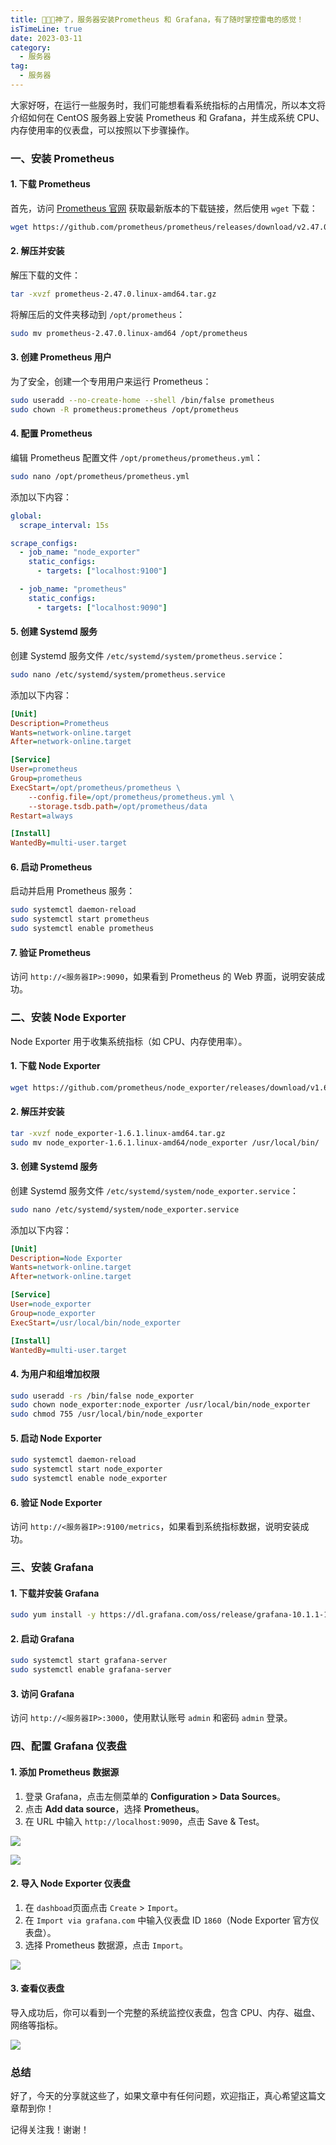 ```yaml
---
title: 🚀🚀🚀神了，服务器安装Prometheus 和 Grafana，有了随时掌控雷电的感觉！
isTimeLine: true
date: 2023-03-11
category:
  - 服务器
tag:
  - 服务器
---
```


大家好呀，在运行一些服务时，我们可能想看看系统指标的占用情况，所以本文将介绍如何在 CentOS 服务器上安装 Prometheus 和 Grafana，并生成系统 CPU、内存使用率的仪表盘，可以按照以下步骤操作。

### 一、安装 Prometheus

#### 1. 下载 Prometheus

首先，访问 [Prometheus 官网](https://prometheus.io/download/) 获取最新版本的下载链接，然后使用 `wget` 下载：

```bash
wget https://github.com/prometheus/prometheus/releases/download/v2.47.0/prometheus-2.47.0.linux-amd64.tar.gz
```

#### 2. 解压并安装

解压下载的文件：

```bash
tar -xvzf prometheus-2.47.0.linux-amd64.tar.gz
```

将解压后的文件夹移动到 `/opt/prometheus`：

```bash
sudo mv prometheus-2.47.0.linux-amd64 /opt/prometheus
```

#### 3. 创建 Prometheus 用户

为了安全，创建一个专用用户来运行 Prometheus：

```bash
sudo useradd --no-create-home --shell /bin/false prometheus
sudo chown -R prometheus:prometheus /opt/prometheus
```

#### 4. 配置 Prometheus

编辑 Prometheus 配置文件 `/opt/prometheus/prometheus.yml`：

```bash
sudo nano /opt/prometheus/prometheus.yml
```

添加以下内容：

```yaml
global:
  scrape_interval: 15s

scrape_configs:
  - job_name: "node_exporter"
    static_configs:
      - targets: ["localhost:9100"]

  - job_name: "prometheus"
    static_configs:
      - targets: ["localhost:9090"]
```

#### 5. 创建 Systemd 服务

创建 Systemd 服务文件 `/etc/systemd/system/prometheus.service`：

```bash
sudo nano /etc/systemd/system/prometheus.service
```

添加以下内容：

```ini
[Unit]
Description=Prometheus
Wants=network-online.target
After=network-online.target

[Service]
User=prometheus
Group=prometheus
ExecStart=/opt/prometheus/prometheus \
    --config.file=/opt/prometheus/prometheus.yml \
    --storage.tsdb.path=/opt/prometheus/data
Restart=always

[Install]
WantedBy=multi-user.target
```

#### 6. 启动 Prometheus

启动并启用 Prometheus 服务：

```bash
sudo systemctl daemon-reload
sudo systemctl start prometheus
sudo systemctl enable prometheus
```

#### 7. 验证 Prometheus

访问 `http://<服务器IP>:9090`，如果看到 Prometheus 的 Web 界面，说明安装成功。

### 二、安装 Node Exporter

Node Exporter 用于收集系统指标（如 CPU、内存使用率）。

#### 1. 下载 Node Exporter

```bash
wget https://github.com/prometheus/node_exporter/releases/download/v1.6.1/node_exporter-1.6.1.linux-amd64.tar.gz
```

#### 2. 解压并安装

```bash
tar -xvzf node_exporter-1.6.1.linux-amd64.tar.gz
sudo mv node_exporter-1.6.1.linux-amd64/node_exporter /usr/local/bin/
```

#### 3. 创建 Systemd 服务

创建 Systemd 服务文件 `/etc/systemd/system/node_exporter.service`：

```bash
sudo nano /etc/systemd/system/node_exporter.service
```

添加以下内容：

```ini
[Unit]
Description=Node Exporter
Wants=network-online.target
After=network-online.target

[Service]
User=node_exporter
Group=node_exporter
ExecStart=/usr/local/bin/node_exporter

[Install]
WantedBy=multi-user.target
```

#### 4. 为用户和组增加权限

```bash
sudo useradd -rs /bin/false node_exporter
sudo chown node_exporter:node_exporter /usr/local/bin/node_exporter
sudo chmod 755 /usr/local/bin/node_exporter
```

#### 5. 启动 Node Exporter

```bash
sudo systemctl daemon-reload
sudo systemctl start node_exporter
sudo systemctl enable node_exporter
```

#### 6. 验证 Node Exporter

访问 `http://<服务器IP>:9100/metrics`，如果看到系统指标数据，说明安装成功。

### 三、安装 Grafana

#### 1. 下载并安装 Grafana

```bash
sudo yum install -y https://dl.grafana.com/oss/release/grafana-10.1.1-1.x86_64.rpm
```

#### 2. 启动 Grafana

```bash
sudo systemctl start grafana-server
sudo systemctl enable grafana-server
```

#### 3. 访问 Grafana

访问 `http://<服务器IP>:3000`，使用默认账号 `admin` 和密码 `admin` 登录。

### 四、配置 Grafana 仪表盘

#### 1. 添加 Prometheus 数据源

1.  登录 Grafana，点击左侧菜单的 **Configuration > Data Sources**。
2.  点击 **Add data source**，选择 **Prometheus**。
3.  在 URL 中输入 `http://localhost:9090`，点击 Save & Test。

![](https://p0-xtjj-private.juejin.cn/tos-cn-i-73owjymdk6/e1d1197f0b4649088ffda36e99fddd1c~tplv-73owjymdk6-jj-mark-v1:0:0:0:0:5o6Y6YeR5oqA5pyv56S-5Yy6IEAg6JCM6JCM5ZOS6I2J5aS05bCG5Yab:q75.awebp?policy=eyJ2bSI6MywidWlkIjoiMTExNjc1OTU0MzI2MDcyNyJ9&rk3s=f64ab15b&x-orig-authkey=f32326d3454f2ac7e96d3d06cdbb035152127018&x-orig-expires=1743426352&x-orig-sign=h2AOKJL6SJ7lxlf%2FO7YffyDR2mg%3D)

![](https://p0-xtjj-private.juejin.cn/tos-cn-i-73owjymdk6/1051f61b7c4f4bff81da1ce085baf1c7~tplv-73owjymdk6-jj-mark-v1:0:0:0:0:5o6Y6YeR5oqA5pyv56S-5Yy6IEAg6JCM6JCM5ZOS6I2J5aS05bCG5Yab:q75.awebp?policy=eyJ2bSI6MywidWlkIjoiMTExNjc1OTU0MzI2MDcyNyJ9&rk3s=f64ab15b&x-orig-authkey=f32326d3454f2ac7e96d3d06cdbb035152127018&x-orig-expires=1743426352&x-orig-sign=brfR9rFJzHHHOT841w0uoGgZLPM%3D)

#### 2. 导入 Node Exporter 仪表盘

1.  在 `dashboad`页面点击 `Create` > `Import`。
2.  在 `Import via grafana.com` 中输入仪表盘 ID `1860`（Node Exporter 官方仪表盘）。
3.  选择 Prometheus 数据源，点击 `Import`。

![](https://p0-xtjj-private.juejin.cn/tos-cn-i-73owjymdk6/15a24c960a064dd690ab0b792327824f~tplv-73owjymdk6-jj-mark-v1:0:0:0:0:5o6Y6YeR5oqA5pyv56S-5Yy6IEAg6JCM6JCM5ZOS6I2J5aS05bCG5Yab:q75.awebp?policy=eyJ2bSI6MywidWlkIjoiMTExNjc1OTU0MzI2MDcyNyJ9&rk3s=f64ab15b&x-orig-authkey=f32326d3454f2ac7e96d3d06cdbb035152127018&x-orig-expires=1743426352&x-orig-sign=UmbtlOqKzx13%2F1arMB5zH43Xh4k%3D)

#### 3. 查看仪表盘

导入成功后，你可以看到一个完整的系统监控仪表盘，包含 CPU、内存、磁盘、网络等指标。

![](https://p0-xtjj-private.juejin.cn/tos-cn-i-73owjymdk6/bb3eea6b36ba4b13834b21bdc48e54db~tplv-73owjymdk6-jj-mark-v1:0:0:0:0:5o6Y6YeR5oqA5pyv56S-5Yy6IEAg6JCM6JCM5ZOS6I2J5aS05bCG5Yab:q75.awebp?policy=eyJ2bSI6MywidWlkIjoiMTExNjc1OTU0MzI2MDcyNyJ9&rk3s=f64ab15b&x-orig-authkey=f32326d3454f2ac7e96d3d06cdbb035152127018&x-orig-expires=1743426352&x-orig-sign=xxXtOSIoqch310pMz44y9y3%2FAbc%3D)

### 总结

好了，今天的分享就这些了，如果文章中有任何问题，欢迎指正，真心希望这篇文章帮到你！

记得关注我！谢谢！
